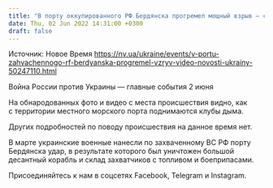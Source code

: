 ```yaml
---
title: "В порту оккупированного РФ Бердянска прогремел мощный взрыв — соцсети"
date: Thu, 02 Jun 2022 14:31:00 +0300
draft: false
---
```

Источник: Новое Время https://nv.ua/ukraine/events/v-portu-zahvachennogo-rf-berdyanska-progremel-vzryv-video-novosti-ukrainy-50247110.html


Война России против Украины — главные события 2 июня

На обнародованных фото и видео с места происшествия видно, как с территории местного морского порта поднимаются клубы дыма.

Других подробностей по поводу происшествия на данное время нет.

В марте украинские военные нанесли по захваченному ВС РФ порту Бердянска удар, в результате которого был уничтожен большой десантный корабль и склад захватчиков с топливом и боеприпасами.

Присоединяйтесь к нам в соцсетях Facebook, Telegram и Instagram.
